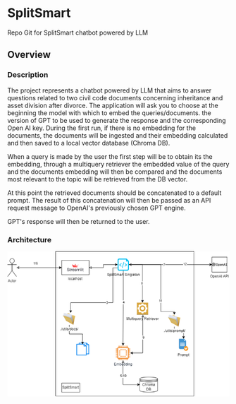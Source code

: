 # SplitSmart
Repo Git for SplitSmart chatbot powered by LLM

## Overview

### Description
The project represents a chatbot powered by LLM that aims to answer questions related to two civil code documents concerning inheritance and asset division after divorce.
The application will ask you to choose at the beginning the model with which to embed the queries/documents. the version of GPT to be used to generate the response and the corresponding Open AI key.
During the first run, if there is no embedding for the documents, the documents will be ingested and their embedding calculated and then saved to a local vector database (Chroma DB).

When a query is made by the user the first step will be to obtain its the embedding, through a multiquery retriever the embedded value of the query and the documents embedding will then be compared and the documents most relevant to the topic will be retrieved from the DB vector.

At this point the retrieved documents should be concatenated to a default prompt. The result of this concatenation will then be passed as an API request message to OpenAI's previously chosen GPT engine.

GPT's response will then be returned to the user.

### Architecture

![SplitSmart Architecture](./img/SplitSmart.png)